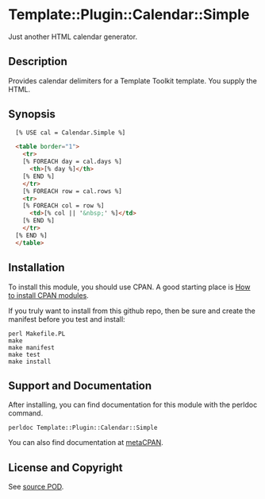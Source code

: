 Template::Plugin::Calendar::Simple
==================================
Just another HTML calendar generator.

Description
-----------
Provides calendar delimiters for a Template Toolkit template. You supply the HTML.

Synopsis
--------
```html
  [% USE cal = Calendar.Simple %]

  <table border="1">
    <tr>
    [% FOREACH day = cal.days %]
      <th>[% day %]</th>
    [% END %]
    </tr>
    [% FOREACH row = cal.rows %]
    <tr>
    [% FOREACH col = row %]
      <td>[% col || '&nbsp;' %]</td>
    [% END %]
    </tr>
  [% END %]
  </table>
```

Installation
------------
To install this module, you should use CPAN. A good starting
place is [How to install CPAN modules](http://www.cpan.org/modules/INSTALL.html).

If you truly want to install from this github repo, then
be sure and create the manifest before you test and install:
```
perl Makefile.PL
make
make manifest
make test
make install
```

Support and Documentation
-------------------------
After installing, you can find documentation for this module with the
perldoc command.
```
perldoc Template::Plugin::Calendar::Simple
```
You can also find documentation at [metaCPAN](https://metacpan.org/pod/Template::Plugin::Calendar::Simple).

License and Copyright
---------------------
See [source POD](/lib/Template/Plugin/Calendar/Simple.pm).
